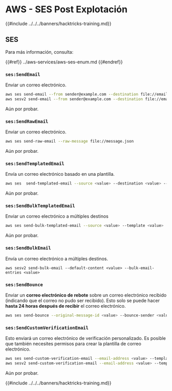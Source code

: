 # AWS - SES Post Explotación

{{#include ../../../banners/hacktricks-training.md}}

## SES

Para más información, consulta:

{{#ref}}
../aws-services/aws-ses-enum.md
{{#endref}}

### `ses:SendEmail`

Enviar un correo electrónico.
```bash
aws ses send-email --from sender@example.com --destination file://emails.json --message file://message.json
aws sesv2 send-email --from sender@example.com --destination file://emails.json --message file://message.json
```
Aún por probar.

### `ses:SendRawEmail`

Enviar un correo electrónico.
```bash
aws ses send-raw-email --raw-message file://message.json
```
Aún por probar.

### `ses:SendTemplatedEmail`

Envía un correo electrónico basado en una plantilla.
```bash
aws ses  send-templated-email --source <value> --destination <value> --template <value>
```
Aún por probar.

### `ses:SendBulkTemplatedEmail`

Enviar un correo electrónico a múltiples destinos
```bash
aws ses send-bulk-templated-email --source <value> --template <value>
```
Aún por probar.

### `ses:SendBulkEmail`

Envía un correo electrónico a múltiples destinos.
```
aws sesv2 send-bulk-email --default-content <value> --bulk-email-entries <value>
```
### `ses:SendBounce`

Enviar un **correo electrónico de rebote** sobre un correo electrónico recibido (indicando que el correo no pudo ser recibido). Esto solo se puede hacer **hasta 24 horas después de recibir** el correo electrónico.
```bash
aws ses send-bounce --original-message-id <value> --bounce-sender <value> --bounced-recipient-info-list <value>
```
### `ses:SendCustomVerificationEmail`

Esto enviará un correo electrónico de verificación personalizado. Es posible que también necesites permisos para crear la plantilla de correo electrónico.
```bash
aws ses send-custom-verification-email --email-address <value> --template-name <value>
aws sesv2 send-custom-verification-email --email-address <value> --template-name <value>
```
Aún por probar.

{{#include ../../../banners/hacktricks-training.md}}
